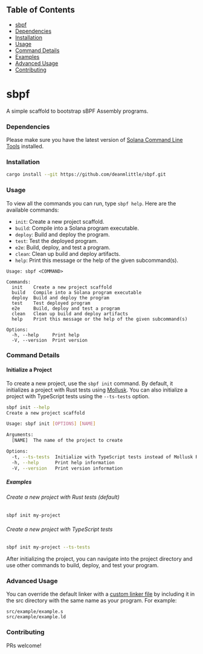 ## Table of Contents

-   [sbpf](#sbpf)
-   [Dependencies](#dependencies)
-   [Installation](#installation)
-   [Usage](#usage)
-   [Command Details](#command-details)
-   [Examples](#examples)
-   [Advanced Usage](#advanced-usage)
-   [Contributing](#contributing)

# sbpf

A simple scaffold to bootstrap sBPF Assembly programs.

### Dependencies

Please make sure you have the latest version of [Solana Command Line Tools](https://docs.solanalabs.com/cli/install) installed.

### Installation

```sh
cargo install --git https://github.com/deanmlittle/sbpf.git
```

### Usage

To view all the commands you can run, type `sbpf help`. Here are the available commands:

-   `init`: Create a new project scaffold.
-   `build`: Compile into a Solana program executable.
-   `deploy`: Build and deploy the program.
-   `test`: Test the deployed program.
-   `e2e`: Build, deploy, and test a program.
-   `clean`: Clean up build and deploy artifacts.
-   `help`: Print this message or the help of the given subcommand(s).

```
Usage: sbpf <COMMAND>

Commands:
  init    Create a new project scaffold
  build   Compile into a Solana program executable
  deploy  Build and deploy the program
  test    Test deployed program
  e2e     Build, deploy and test a program
  clean   Clean up build and deploy artifacts
  help    Print this message or the help of the given subcommand(s)

Options:
  -h, --help     Print help
  -V, --version  Print version
```

### Command Details

#### Initialize a Project

To create a new project, use the `sbpf init` command. By default, it initializes a project with Rust tests using [Mollusk](https://github.com/buffalojoec/mollusk). You can also initialize a project with TypeScript tests using the `--ts-tests` option.

```sh
sbpf init --help
Create a new project scaffold

Usage: sbpf init [OPTIONS] [NAME]

Arguments:
  [NAME]  The name of the project to create

Options:
  -t, --ts-tests  Initialize with TypeScript tests instead of Mollusk Rust tests
  -h, --help      Print help information
  -V, --version   Print version information
```

##### Examples

###### Create a new project with Rust tests (default)

```sh
sbpf init my-project
```

###### Create a new project with TypeScript tests

```sh
sbpf init my-project --ts-tests
```

After initializing the project, you can navigate into the project directory and use other commands to build, deploy, and test your program.

### Advanced Usage

You can override the default linker with a [custom linker file](https://github.com/deanmlittle/sbpf-asm-noop/blob/master/src/noop/noop.ld) by including it in the src directory with the same name as your program. For example:

```
src/example/example.s
src/example/example.ld
```

### Contributing

PRs welcome!

